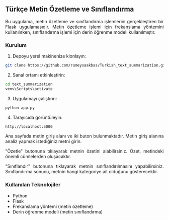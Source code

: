 ## Türkçe Metin Özetleme ve Sınıflandırma

<p align="justify">Bu uygulama, metin özetleme ve sınıflandırma işlemlerini gerçekleştiren bir Flask uygulamasıdır. Metin özetleme işlemi için frekanslama yöntemini kullanılırken, sınıflandırma işlemi için derin öğrenme modeli kullanılmıştır. </p>

### Kurulum
1. Depoyu yerel makinenize klonlayın:
```bash
git clone https://github.com/rumeysaakbas/Turkish_text_summarization.git
```

2. Sanal ortamı etkinleştirin:
```bash
cd text_summarization
venv\Scripts\activate
```

3. Uygulamayı çalıştırın:
```bash
python app.py
```

4. Tarayıcıda görüntüleyin:
```bash
http://localhost:5000
```

<p align="justify">Ana sayfada metin giriş alanı ve iki buton bulunmaktadır. Metin giriş alanına analiz yapmak istediğiniz metni girin.</p>

<p align="justify">"Özetle" butonuna tıklayarak metnin özetini alabilirsiniz. Özet, metindeki önemli cümlelerden oluşacaktır. </p>

<p align="justify">"Sınıflandır" butonuna tıklayarak metnin sınıflandırılmasını yapabilirsiniz. Sınıflandırma sonucu, metnin hangi kategoriye ait olduğunu gösterecektir.</p>

### Kullanılan Teknolojiler

- Python
- Flask
- Frekanslama yöntemi (metin özetleme)
- Derin öğrenme modeli (metin sınıflandırma)




